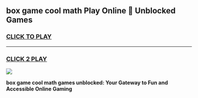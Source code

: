 
## box game cool math Play Online 👋 Unblocked Games
<h3>
<a href="https://news.freeplayer.one?title=box_game_cool_math&ref=17CMG">CLICK TO PLAY</a></h3>
<hr>

<h3>
<a href="https://news.freeplayer.one?title=box_game_cool_math&ref=17CMG">CLICK 2 PLAY</a>
  
</h3>

<a href="https://news.freeplayer.one?title=box_game_cool_math&ref=17CMG/"><img src="https://clearcache.store/games.png"></a>


**box game cool math games unblocked: Your Gateway to Fun and Accessible Online Gaming**
